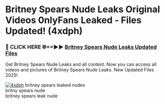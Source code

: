 # Britney Spears Nude Leaks Original Videos 0nlyFans Leaked - Files Updated! (4xdph)

<h3>🔴 CLICK HERE 🌐==►► <a href="https://tinyurl.com/5h6xmrr3" rel="nofollow">Britney Spears Nude Leaks Updated Files</a></h3>

Get Britney Spears Nude Leaks and all content. Now you can access all videos and pictures of Britney Spears Nude Leaks. New Updated Files 2025!

[![4xdph](https://i.imgur.com/KVD873Z.gif)](https://tinyurl.com/5h6xmrr3)
britney spears leaked nudes<br>
britny spears nude<br>
britney spears leak nude